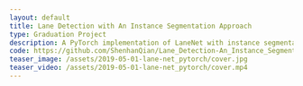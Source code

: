 ```yaml
---
layout: default
title: Lane Detection with An Instance Segmentation Approach
type: Graduation Project
description: A PyTorch implementation of LaneNet with instance segmentation and curve fitting.
code: https://github.com/ShenhanQian/Lane_Detection-An_Instance_Segmentation_Approach
teaser_image: /assets/2019-05-01-lane-net_pytorch/cover.jpg
teaser_video: /assets/2019-05-01-lane-net_pytorch/cover.mp4
---
```

